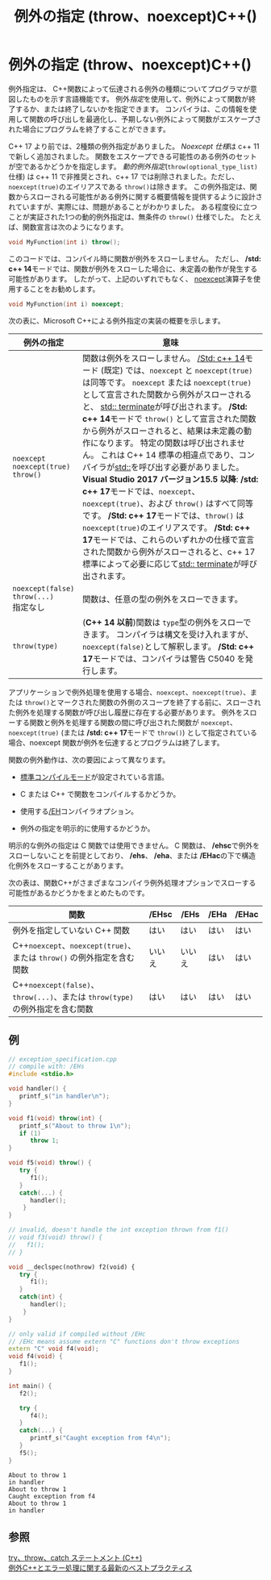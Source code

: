 ﻿---
title: 例外の指定 (throw、noexcept)C++()
ms.date: 01/18/2018
helpviewer_keywords:
- exceptions [C++], exception specifications
- throwing exceptions [C++], throw keyword
- C++ exception handling [C++], throwing exceptions
- throw keyword [C++]
- noexcept keyword [C++]
ms.assetid: 4d3276df-6f31-4c7f-8cab-b9d2d003a629
ms.openlocfilehash: 8245704de16ba94dbe0479a3c19d2a83fb170989
ms.sourcegitcommit: 654aecaeb5d3e3fe6bc926bafd6d5ace0d20a80e
ms.translationtype: MT
ms.contentlocale: ja-JP
ms.lasthandoff: 11/20/2019
ms.locfileid: "74245879"
---
# <a name="exception-specifications-throw-noexcept-c"></a>例外の指定 (throw、noexcept)C++()

例外指定は、 C++関数によって伝達される例外の種類についてプログラマが意図したものを示す言語機能です。 例外*指定*を使用して、例外によって関数が終了するか、または終了しないかを指定できます。 コンパイラは、この情報を使用して関数の呼び出しを最適化し、予期しない例外によって関数がエスケープされた場合にプログラムを終了することができます。

C++ 17 より前では、2種類の例外指定がありました。 *Noexcept 仕様*は c++ 11 で新しく追加されました。 関数をエスケープできる可能性のある例外のセットが空であるかどうかを指定します。 *動的例外指定*(`throw(optional_type_list)` 仕様) は c++ 11 で非推奨とされ、c++ 17 では削除されました。ただし、`noexcept(true)`のエイリアスである `throw()`は除きます。 この例外指定は、関数からスローされる可能性がある例外に関する概要情報を提供するように設計されていますが、実際には、問題があることがわかりました。 ある程度役に立つことが実証された1つの動的例外指定は、無条件の `throw()` 仕様でした。 たとえば、関数宣言は次のようになります。

```cpp
void MyFunction(int i) throw();
```
このコードでは、コンパイル時に関数が例外をスローしません。 ただし、 **/std: c++ 14**モードでは、関数が例外をスローした場合に、未定義の動作が発生する可能性があります。 したがって、上記のいずれでもなく、 [noexcept](../cpp/noexcept-cpp.md)演算子を使用することをお勧めします。

```cpp
void MyFunction(int i) noexcept;
```
次の表に、Microsoft C++による例外指定の実装の概要を示します。

|例外の指定|意味|
|-----------------------------|-------------|
|`noexcept`<br/>`noexcept(true)`<br/>`throw()`|関数は例外をスローしません。 [/Std: c++ 14](../build/reference/std-specify-language-standard-version.md)モード (既定) では、`noexcept` と `noexcept(true)` は同等です。 `noexcept` または `noexcept(true)`として宣言された関数から例外がスローされると、 [std:: terminate](../standard-library/exception-functions.md#terminate)が呼び出されます。 **/Std: c++ 14**モードで `throw()` として宣言された関数から例外がスローされると、結果は未定義の動作になります。 特定の関数は呼び出されません。 これは C++ 14 標準の相違点であり、コンパイラが[std::](../standard-library/exception-functions.md#unexpected)を呼び出す必要がありました。  <br/> **Visual Studio 2017 バージョン15.5 以降**: **/std: c++ 17**モードでは、`noexcept`、`noexcept(true)`、および `throw()` はすべて同等です。 **/Std: c++ 17**モードでは、`throw()` は `noexcept(true)`のエイリアスです。 **/Std: c++ 17**モードでは、これらのいずれかの仕様で宣言された関数から例外がスローされると、c++ 17 標準によって必要に応じて[std:: terminate](../standard-library/exception-functions.md#terminate)が呼び出されます。|
|`noexcept(false)`<br/>`throw(...)`<br/>指定なし|関数は、任意の型の例外をスローできます。|
|`throw(type)`| (**C++ 14 以前**)関数は `type`型の例外をスローできます。 コンパイラは構文を受け入れますが、`noexcept(false)`として解釈します。 **/Std: c++ 17**モードでは、コンパイラは警告 C5040 を発行します。|

アプリケーションで例外処理を使用する場合、`noexcept`、`noexcept(true)`、または `throw()`とマークされた関数の外側のスコープを終了する前に、スローされた例外を処理する関数が呼び出し履歴に存在する必要があります。 例外をスローする関数と例外を処理する関数の間に呼び出された関数が `noexcept`、`noexcept(true)` (または **/std: c++ 17**モードで `throw()`) として指定されている場合、noexcept 関数が例外を伝達するとプログラムは終了します。

関数の例外動作は、次の要因によって異なります。

- [標準コンパイルモード](../build/reference/std-specify-language-standard-version.md)が設定されている言語。
- C または C++ で関数をコンパイルするかどうか。

- 使用する[/EH](../build/reference/eh-exception-handling-model.md)コンパイラオプション。

- 例外の指定を明示的に使用するかどうか。

明示的な例外の指定は C 関数では使用できません。 C 関数は、 **/ehsc**で例外をスローしないことを前提としており、 **/ehs**、 **/eha**、または **/EHac**の下で構造化例外をスローすることがあります。

次の表は、関数C++がさまざまなコンパイラ例外処理オプションでスローする可能性があるかどうかをまとめたものです。

|関数|/EHsc|/EHs|/EHa|/EHac|
|--------------|------------|-----------|-----------|------------|
|例外を指定していない C++ 関数|はい|はい|はい|はい|
|C++`noexcept`、`noexcept(true)`、または `throw()` の例外指定を含む関数|いいえ|いいえ|はい|はい|
|C++`noexcept(false)`、`throw(...)`、または `throw(type)` の例外指定を含む関数|はい|はい|はい|はい|

## <a name="example"></a>例

```cpp
// exception_specification.cpp
// compile with: /EHs
#include <stdio.h>

void handler() {
   printf_s("in handler\n");
}

void f1(void) throw(int) {
   printf_s("About to throw 1\n");
   if (1)
      throw 1;
}

void f5(void) throw() {
   try {
      f1();
   }
   catch(...) {
      handler();
    }
}

// invalid, doesn't handle the int exception thrown from f1()
// void f3(void) throw() {
//   f1();
// }

void __declspec(nothrow) f2(void) {
   try {
      f1();
   }
   catch(int) {
      handler();
    }
}

// only valid if compiled without /EHc
// /EHc means assume extern "C" functions don't throw exceptions
extern "C" void f4(void);
void f4(void) {
   f1();
}

int main() {
   f2();

   try {
      f4();
   }
   catch(...) {
      printf_s("Caught exception from f4\n");
   }
   f5();
}
```

```Output
About to throw 1
in handler
About to throw 1
Caught exception from f4
About to throw 1
in handler
```

## <a name="see-also"></a>参照

[try、throw、catch ステートメント (C++)](../cpp/try-throw-and-catch-statements-cpp.md)<br/>
[例外C++とエラー処理に関する最新のベストプラクティス](errors-and-exception-handling-modern-cpp.md)